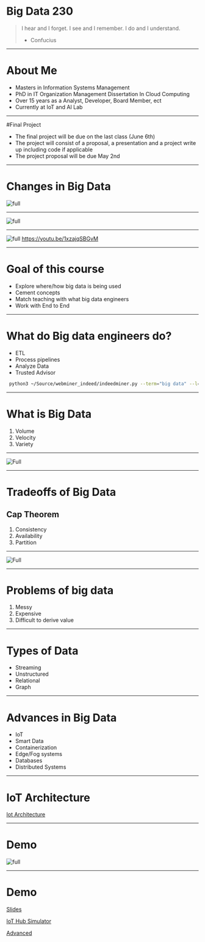 # Big Data 230

> I hear and I forget. 
> I see and I remember. 
> I do and I understand. 
> - Confucius

---
# About Me

* Masters in Information Systems Management
* PhD in IT Organization Management Dissertation In Cloud Computing
* Over 15 years as a Analyst, Developer, Board Member, ect
* Currently at IoT and AI Lab  

---

#Final Project
* The final project will be due on the last class (June 6th)
* The project will consist of a proposal, a presentation and a project write up including code if applicable
* The project proposal will be due May 2nd

---

# Changes in Big Data
![full](https://microshak.github.io/MicroNotes/Images/Mike/Servers.jpg)

---

![full](https://microshak.github.io/MicroNotes/Images/Mike/ChiMike.jpg)

---

![full](https://microshak.github.io/MicroNotes/Images/Mike/RobotMike.jpg)
https://youtu.be/1xzajqSBGvM

---

# Goal of this course
* Explore where/how big data is being used
*  Cement concepts
*  Match teaching with what big data engineers 
*  Work with End to End 

---

# What do Big data engineers do?
* ETL 
* Process pipelines
* Analyze Data
* Trusted Advisor

```sh
 python3 ~/Source/webminer_indeed/indeedminer.py --term="big data" --l="Seattle, WA" --type="as_ttl" --pages="6"

```

---

# What is Big Data
1. Volume
2. Velocity
3. Variety

---

![Full](https://microshak.github.io/MicroNotes/Images/3-Vs-of-Big-Data.png)

---

# Tradeoffs of Big Data
## Cap Theorem
1. Consistency
2. Availability
3. Partition 

---

![Full](https://microshak.github.io/MicroNotes/Images/Cap.png)

---

# Problems of big data
1. Messy
2. Expensive
3. Difficult to derive value

---

# Types of Data
* Streaming
* Unstructured
* Relational
* Graph

---

# Advances in Big Data
* IoT
* Smart Data
* Containerization
* Edge/Fog systems
* Databases
* Distributed Systems

---

# IoT Architecture
[Iot Architecture](https://microshak.github.io/MicroNotes/Notes.html?path=Azure/IoT/IoT101)

---

# Demo 
![full](https://microshak.github.io/MicroNotes/Images/week1.png)


---

# Demo

[Slides](https://microshak.github.io/MicroNotes/Notes.html?path=Azure/IoT/IoT101)

[IoT Hub Simulator](https://azure-samples.github.io/raspberry-pi-web-simulator/#Getstarted)

[Advanced](https://github.com/Azure-Samples/azure-iot-samples-python)


